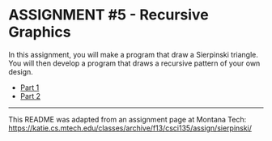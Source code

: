 # ASSIGNMENT #5 - Recursive Graphics  

In this assignment, you will make a program that draw a Sierpinski triangle. You will then develop a program that draws a recursive pattern of your own design.	  

* [Part 1](Part%201)
* [Part 2](Part%202)

---

This README was adapted from an assignment page at Montana Tech: https://katie.cs.mtech.edu/classes/archive/f13/csci135/assign/sierpinski/
